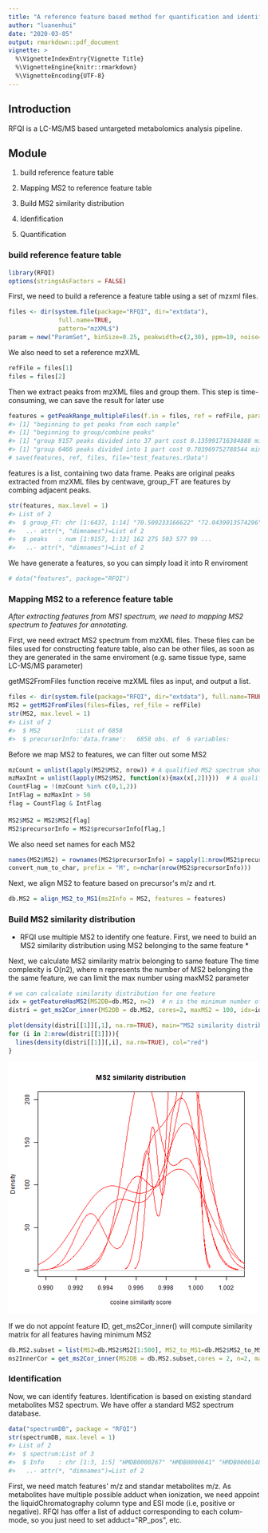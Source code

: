 ```yaml
---
title: "A reference feature based method for quantification and identification of LC-MS based untargeted metabolomics"
author: "luanenhui"
date: "2020-03-05"
output: rmarkdown::pdf_document
vignette: >
  %\VignetteIndexEntry{Vignette Title}
  %\VignetteEngine{knitr::rmarkdown}
  %\VignetteEncoding{UTF-8}
---
```




## Introduction

RFQI is a LC-MS/MS based untargeted metabolomics analysis pipeline.

## Module

1. build reference feature table

2. Mapping MS2 to reference feature table

3. Build MS2 similarity distribution

4. Idenfification

5. Quantification


### build reference feature table


```r
library(RFQI)
options(stringsAsFactors = FALSE)
```

First, we need to build a reference a feature table using a set of mzxml files.


```r
files <- dir(system.file(package="RFQI", dir="extdata"), 
              full.name=TRUE, 
              pattern="mzXML$")
param = new("ParamSet", binSize=0.25, peakwidth=c(2,30), ppm=10, noise=0, absMz=0.005, absRt=15)
```

We also need to set a reference mzXML


```r
refFile = files[1]
files = files[2]
```

Then we extract peaks from mzXML files and group them. This step is time-consuming, we can save the result for later use


```r
features = getPeakRange_multipleFiles(f.in = files, ref = refFile, param=param, cores=2)
#> [1] "beginning to get peaks from each sample"
#> [1] "beginning to group/combine peaks"
#> [1] "group 9157 peaks divided into 37 part cost 0.135991716384888 minutes"
#> [1] "group 6466 peaks divided into 1 part cost 0.703969752788544 minutes"
# save(features, ref, files, file="test_features.rData")
```

features is a list, containing two data frame. Peaks are original peaks extracted from mzXML files by centwave, group_FT are features by 
combing adjacent peaks.


```r
str(features, max.level = 1)
#> List of 2
#>  $ group_FT: chr [1:6437, 1:14] "70.509233166622" "72.0439013574296" "72.0808839267337" "74.0571356829619" ...
#>   ..- attr(*, "dimnames")=List of 2
#>  $ peaks   : num [1:9157, 1:13] 162 275 503 577 99 ...
#>   ..- attr(*, "dimnames")=List of 2
```

We have generate a features, so you can simply load it into R enviroment

```r
# data("features", package="RFQI")
```

### Mapping MS2 to a reference feature table

*After extracting features from MS1 spectrum, we need to mapping MS2 spectrum to features for annotating.*

First, we need extract MS2 spectrum from mzXML files. These files can be files used for constructing feature table, also can be other files,
as soon as they are generated in the same enviroment (e.g. same tissue type, same LC-MS/MS parameter)

getMS2FromFiles function receive mzXML files as input, and output a list. 


```r
files <- dir(system.file(package="RFQI", dir="extdata"), full.name=TRUE, pattern="mzXML$")
MS2 = getMS2FromFiles(files=files, ref_file = refFile)
str(MS2, max.level = 1)
#> List of 2
#>  $ MS2          :List of 6858
#>  $ precursorInfo:'data.frame':	6858 obs. of  6 variables:
```

Before we map MS2 to features, we can filter out some MS2


```r
mzCount = unlist(lapply(MS2$MS2, nrow)) # A qualified MS2 spectrum should have at least 3 fragments
mzMaxInt = unlist(lapply(MS2$MS2, function(x){max(x[,2])}))  # A qualified MS2 spectrum should have at least one fragment whose intensity greater than 32 (user defined)
CountFlag = !(mzCount %in% c(0,1,2))
IntFlag = mzMaxInt > 50
flag = CountFlag & IntFlag

MS2$MS2 = MS2$MS2[flag]
MS2$precursorInfo = MS2$precursorInfo[flag,]
```

We also need  set names for each MS2

```r
names(MS2$MS2) = rownames(MS2$precursorInfo) = sapply(1:nrow(MS2$precursorInfo),
convert_num_to_char, prefix = "M", n=nchar(nrow(MS2$precursorInfo)))
```

Next, we align MS2 to feature based on precursor's m/z and rt.


```r
db.MS2 = align_MS2_to_MS1(ms2Info = MS2, features = features)
```

### Build MS2 similarity distribution

* RFQI use multiple MS2 to identify one feature. First, we need to build an MS2 similarity distribution using MS2 belonging to the same feature *

Next, we calculate MS2 similarity matrix belonging to same feature
The time complexity is O(n2), where n represents the number of MS2 belonging the the same feature, we can limit the max number using maxMS2 parameter


```r
# we can calcalate similarity distribution for one feature
idx = getFeatureHasMS2(MS2DB=db.MS2, n=2)  # n is the minimum number of MS2 belonging to the same feature
distri = get_ms2Cor_inner(MS2DB = db.MS2, cores=2, maxMS2 = 100, idx=idx[1])
```


```r
plot(density(distri[[1]][,1], na.rm=TRUE), main="MS2 similarity distribution", col="red", xlab="cosine similarity score")
for (i in 2:nrow(distri[[1]])){
  lines(density(distri[[1]][,i], na.rm=TRUE), col="red")
}
```

![plot of chunk unnamed-chunk-12](figure/unnamed-chunk-12-1.png)

If we do not appoint feature ID, get_ms2Cor_inner() will compute similarity matrix for all features having minimum MS2


```r
db.MS2.subset = list(MS2=db.MS2$MS2[1:500], MS2_to_MS1=db.MS2$MS2_to_MS1[1:500,]) # this line is only for test
ms2InnerCor = get_ms2Cor_inner(MS2DB = db.MS2.subset,cores = 2, n=2, maxMS2 = 100)
```

### Identification

Now, we can identify features.
Identification is based on existing standard metabolites MS2 spectrum. We have offer a standard MS2 spectrum database.


```r
data("spectrumDB", package = "RFQI")
str(spectrumDB, max.level = 1)
#> List of 2
#>  $ spectrum:List of 3
#>  $ Info    : chr [1:3, 1:5] "HMDB0000267" "HMDB0000641" "HMDB0000148" "L-Pyroglutamic acid" ...
#>   ..- attr(*, "dimnames")=List of 2
```

First, we need match features' m/z and standar metabolites m/z. As metabolites have multiple possible adduct when ionization, we need appoint the liquidChromatography column type and ESI mode (i.e, positive or negative). RFQI has offer a list of adduct corresponding to each colum-mode, so you just need to set adduct="RP_pos", etc.





